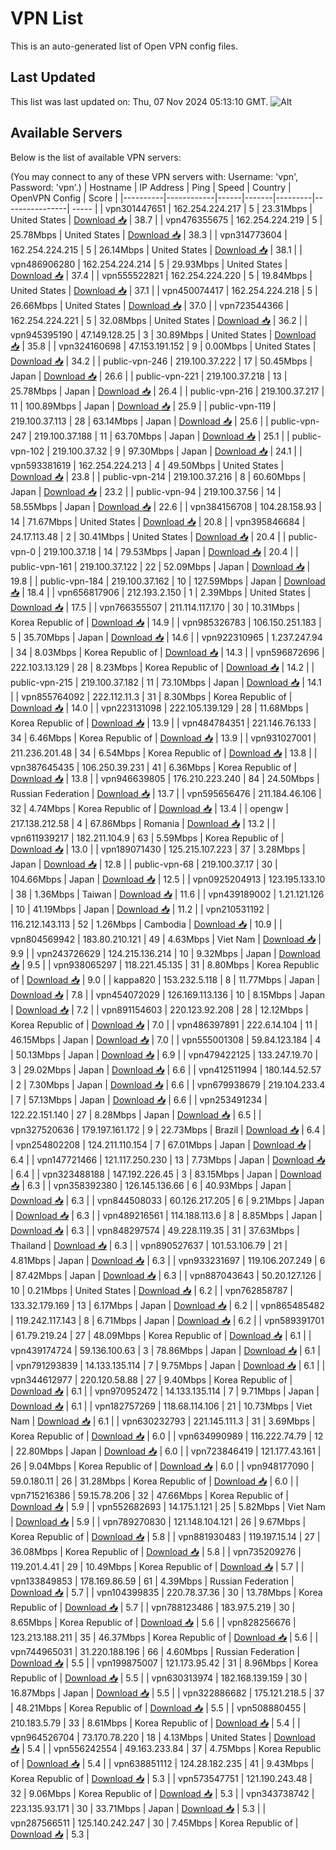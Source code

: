 # VPN List

This is an auto-generated list of Open VPN config files.

## Last Updated

This list was last updated on: Thu, 07 Nov 2024 05:13:10 GMT.
![Alt](https://repobeats.axiom.co/api/embed/186b98318ef1479477931607c1ad7d823f12451f.svg "Repobeats analytics image")

## Available Servers

Below is the list of available VPN servers:

(You may connect to any of these VPN servers with: Username: 'vpn', Password: 'vpn'.)
| Hostname | IP Address | Ping | Speed | Country | OpenVPN Config | Score |
|----------|------------|------|-------|---------|----------------| ----- |
| vpn301447651 | 162.254.224.217 | 5 | 23.31Mbps | United States | [Download 📥](./configs/server_0_US.ovpn) | 38.7 |
| vpn476355675 | 162.254.224.219 | 5 | 25.78Mbps | United States | [Download 📥](./configs/server_1_US.ovpn) | 38.3 |
| vpn314773604 | 162.254.224.215 | 5 | 26.14Mbps | United States | [Download 📥](./configs/server_2_US.ovpn) | 38.1 |
| vpn486906280 | 162.254.224.214 | 5 | 29.93Mbps | United States | [Download 📥](./configs/server_3_US.ovpn) | 37.4 |
| vpn555522821 | 162.254.224.220 | 5 | 19.84Mbps | United States | [Download 📥](./configs/server_4_US.ovpn) | 37.1 |
| vpn450074417 | 162.254.224.218 | 5 | 26.66Mbps | United States | [Download 📥](./configs/server_5_US.ovpn) | 37.0 |
| vpn723544366 | 162.254.224.221 | 5 | 32.08Mbps | United States | [Download 📥](./configs/server_6_US.ovpn) | 36.2 |
| vpn945395190 | 47.149.128.25 | 3 | 30.89Mbps | United States | [Download 📥](./configs/server_7_US.ovpn) | 35.8 |
| vpn324160698 | 47.153.191.152 | 9 | 0.00Mbps | United States | [Download 📥](./configs/server_8_US.ovpn) | 34.2 |
| public-vpn-246 | 219.100.37.222 | 17 | 50.45Mbps | Japan | [Download 📥](./configs/server_9_JP.ovpn) | 26.6 |
| public-vpn-221 | 219.100.37.218 | 13 | 25.78Mbps | Japan | [Download 📥](./configs/server_10_JP.ovpn) | 26.4 |
| public-vpn-216 | 219.100.37.217 | 11 | 100.89Mbps | Japan | [Download 📥](./configs/server_11_JP.ovpn) | 25.9 |
| public-vpn-119 | 219.100.37.113 | 28 | 63.14Mbps | Japan | [Download 📥](./configs/server_12_JP.ovpn) | 25.6 |
| public-vpn-247 | 219.100.37.188 | 11 | 63.70Mbps | Japan | [Download 📥](./configs/server_13_JP.ovpn) | 25.1 |
| public-vpn-102 | 219.100.37.32 | 9 | 97.30Mbps | Japan | [Download 📥](./configs/server_14_JP.ovpn) | 24.1 |
| vpn593381619 | 162.254.224.213 | 4 | 49.50Mbps | United States | [Download 📥](./configs/server_15_US.ovpn) | 23.8 |
| public-vpn-214 | 219.100.37.216 | 8 | 60.60Mbps | Japan | [Download 📥](./configs/server_16_JP.ovpn) | 23.2 |
| public-vpn-94 | 219.100.37.56 | 14 | 58.55Mbps | Japan | [Download 📥](./configs/server_17_JP.ovpn) | 22.6 |
| vpn384156708 | 104.28.158.93 | 14 | 71.67Mbps | United States | [Download 📥](./configs/server_18_US.ovpn) | 20.8 |
| vpn395846684 | 24.17.113.48 | 2 | 30.41Mbps | United States | [Download 📥](./configs/server_19_US.ovpn) | 20.4 |
| public-vpn-0 | 219.100.37.18 | 14 | 79.53Mbps | Japan | [Download 📥](./configs/server_20_JP.ovpn) | 20.4 |
| public-vpn-161 | 219.100.37.122 | 22 | 52.09Mbps | Japan | [Download 📥](./configs/server_21_JP.ovpn) | 19.8 |
| public-vpn-184 | 219.100.37.162 | 10 | 127.59Mbps | Japan | [Download 📥](./configs/server_22_JP.ovpn) | 18.4 |
| vpn656817906 | 212.193.2.150 | 1 | 2.39Mbps | United States | [Download 📥](./configs/server_23_US.ovpn) | 17.5 |
| vpn766355507 | 211.114.117.170 | 30 | 10.31Mbps | Korea Republic of | [Download 📥](./configs/server_24_KR.ovpn) | 14.9 |
| vpn985326783 | 106.150.251.183 | 5 | 35.70Mbps | Japan | [Download 📥](./configs/server_25_JP.ovpn) | 14.6 |
| vpn922310965 | 1.237.247.94 | 34 | 8.03Mbps | Korea Republic of | [Download 📥](./configs/server_26_KR.ovpn) | 14.3 |
| vpn596872696 | 222.103.13.129 | 28 | 8.23Mbps | Korea Republic of | [Download 📥](./configs/server_27_KR.ovpn) | 14.2 |
| public-vpn-215 | 219.100.37.182 | 11 | 73.10Mbps | Japan | [Download 📥](./configs/server_28_JP.ovpn) | 14.1 |
| vpn855764092 | 222.112.11.3 | 31 | 8.30Mbps | Korea Republic of | [Download 📥](./configs/server_29_KR.ovpn) | 14.0 |
| vpn223131098 | 222.105.139.129 | 28 | 11.68Mbps | Korea Republic of | [Download 📥](./configs/server_30_KR.ovpn) | 13.9 |
| vpn484784351 | 221.146.76.133 | 34 | 6.46Mbps | Korea Republic of | [Download 📥](./configs/server_31_KR.ovpn) | 13.9 |
| vpn931027001 | 211.236.201.48 | 34 | 6.54Mbps | Korea Republic of | [Download 📥](./configs/server_32_KR.ovpn) | 13.8 |
| vpn387645435 | 106.250.39.231 | 41 | 6.36Mbps | Korea Republic of | [Download 📥](./configs/server_33_KR.ovpn) | 13.8 |
| vpn946639805 | 176.210.223.240 | 84 | 24.50Mbps | Russian Federation | [Download 📥](./configs/server_34_RU.ovpn) | 13.7 |
| vpn595656476 | 211.184.46.106 | 32 | 4.74Mbps | Korea Republic of | [Download 📥](./configs/server_35_KR.ovpn) | 13.4 |
| opengw | 217.138.212.58 | 4 | 67.86Mbps | Romania | [Download 📥](./configs/server_36_RO.ovpn) | 13.2 |
| vpn611939217 | 182.211.104.9 | 63 | 5.59Mbps | Korea Republic of | [Download 📥](./configs/server_37_KR.ovpn) | 13.0 |
| vpn189071430 | 125.215.107.223 | 37 | 3.28Mbps | Japan | [Download 📥](./configs/server_38_JP.ovpn) | 12.8 |
| public-vpn-68 | 219.100.37.17 | 30 | 104.66Mbps | Japan | [Download 📥](./configs/server_39_JP.ovpn) | 12.5 |
| vpn0925204913 | 123.195.133.10 | 38 | 1.36Mbps | Taiwan | [Download 📥](./configs/server_40_TW.ovpn) | 11.6 |
| vpn439189002 | 1.21.121.126 | 10 | 41.19Mbps | Japan | [Download 📥](./configs/server_41_JP.ovpn) | 11.2 |
| vpn210531192 | 116.212.143.113 | 52 | 1.26Mbps | Cambodia | [Download 📥](./configs/server_42_KH.ovpn) | 10.9 |
| vpn804569942 | 183.80.210.121 | 49 | 4.63Mbps | Viet Nam | [Download 📥](./configs/server_43_VN.ovpn) | 9.9 |
| vpn243726629 | 124.215.136.214 | 10 | 9.32Mbps | Japan | [Download 📥](./configs/server_44_JP.ovpn) | 9.5 |
| vpn938065297 | 118.221.45.135 | 31 | 8.80Mbps | Korea Republic of | [Download 📥](./configs/server_45_KR.ovpn) | 9.0 |
| kappa820 | 153.232.5.118 | 8 | 11.77Mbps | Japan | [Download 📥](./configs/server_46_JP.ovpn) | 7.8 |
| vpn454072029 | 126.169.113.136 | 10 | 8.15Mbps | Japan | [Download 📥](./configs/server_47_JP.ovpn) | 7.2 |
| vpn891154603 | 220.123.92.208 | 28 | 12.12Mbps | Korea Republic of | [Download 📥](./configs/server_48_KR.ovpn) | 7.0 |
| vpn486397891 | 222.6.14.104 | 11 | 46.15Mbps | Japan | [Download 📥](./configs/server_49_JP.ovpn) | 7.0 |
| vpn555001308 | 59.84.123.184 | 4 | 50.13Mbps | Japan | [Download 📥](./configs/server_50_JP.ovpn) | 6.9 |
| vpn479422125 | 133.247.19.70 | 3 | 29.02Mbps | Japan | [Download 📥](./configs/server_51_JP.ovpn) | 6.6 |
| vpn412511994 | 180.144.52.57 | 2 | 7.30Mbps | Japan | [Download 📥](./configs/server_52_JP.ovpn) | 6.6 |
| vpn679938679 | 219.104.233.4 | 7 | 57.13Mbps | Japan | [Download 📥](./configs/server_53_JP.ovpn) | 6.6 |
| vpn253491234 | 122.22.151.140 | 27 | 8.28Mbps | Japan | [Download 📥](./configs/server_54_JP.ovpn) | 6.5 |
| vpn327520636 | 179.197.161.172 | 9 | 22.73Mbps | Brazil | [Download 📥](./configs/server_55_BR.ovpn) | 6.4 |
| vpn254802208 | 124.211.110.154 | 7 | 67.01Mbps | Japan | [Download 📥](./configs/server_56_JP.ovpn) | 6.4 |
| vpn147721466 | 121.117.250.230 | 13 | 7.73Mbps | Japan | [Download 📥](./configs/server_57_JP.ovpn) | 6.4 |
| vpn323488188 | 147.192.226.45 | 3 | 83.15Mbps | Japan | [Download 📥](./configs/server_58_JP.ovpn) | 6.3 |
| vpn358392380 | 126.145.136.66 | 6 | 40.93Mbps | Japan | [Download 📥](./configs/server_59_JP.ovpn) | 6.3 |
| vpn844508033 | 60.126.217.205 | 6 | 9.21Mbps | Japan | [Download 📥](./configs/server_60_JP.ovpn) | 6.3 |
| vpn489216561 | 114.188.113.6 | 8 | 8.85Mbps | Japan | [Download 📥](./configs/server_61_JP.ovpn) | 6.3 |
| vpn848297574 | 49.228.119.35 | 31 | 37.63Mbps | Thailand | [Download 📥](./configs/server_62_TH.ovpn) | 6.3 |
| vpn890527637 | 101.53.106.79 | 21 | 4.81Mbps | Japan | [Download 📥](./configs/server_63_JP.ovpn) | 6.3 |
| vpn933231697 | 119.106.207.249 | 6 | 87.42Mbps | Japan | [Download 📥](./configs/server_64_JP.ovpn) | 6.3 |
| vpn887043643 | 50.20.127.126 | 10 | 0.21Mbps | United States | [Download 📥](./configs/server_65_US.ovpn) | 6.2 |
| vpn762858787 | 133.32.179.169 | 13 | 6.17Mbps | Japan | [Download 📥](./configs/server_66_JP.ovpn) | 6.2 |
| vpn865485482 | 119.242.117.143 | 8 | 6.71Mbps | Japan | [Download 📥](./configs/server_67_JP.ovpn) | 6.2 |
| vpn589391701 | 61.79.219.24 | 27 | 48.09Mbps | Korea Republic of | [Download 📥](./configs/server_68_KR.ovpn) | 6.1 |
| vpn439174724 | 59.136.100.63 | 3 | 78.86Mbps | Japan | [Download 📥](./configs/server_69_JP.ovpn) | 6.1 |
| vpn791293839 | 14.133.135.114 | 7 | 9.75Mbps | Japan | [Download 📥](./configs/server_70_JP.ovpn) | 6.1 |
| vpn344612977 | 220.120.58.88 | 27 | 9.40Mbps | Korea Republic of | [Download 📥](./configs/server_71_KR.ovpn) | 6.1 |
| vpn970952472 | 14.133.135.114 | 7 | 9.71Mbps | Japan | [Download 📥](./configs/server_72_JP.ovpn) | 6.1 |
| vpn182757269 | 118.68.114.106 | 21 | 10.73Mbps | Viet Nam | [Download 📥](./configs/server_73_VN.ovpn) | 6.1 |
| vpn630232793 | 221.145.111.3 | 31 | 3.69Mbps | Korea Republic of | [Download 📥](./configs/server_74_KR.ovpn) | 6.0 |
| vpn634990989 | 116.222.74.79 | 12 | 22.80Mbps | Japan | [Download 📥](./configs/server_75_JP.ovpn) | 6.0 |
| vpn723846419 | 121.177.43.161 | 26 | 9.04Mbps | Korea Republic of | [Download 📥](./configs/server_76_KR.ovpn) | 6.0 |
| vpn948177090 | 59.0.180.11 | 26 | 31.28Mbps | Korea Republic of | [Download 📥](./configs/server_77_KR.ovpn) | 6.0 |
| vpn715216386 | 59.15.78.206 | 32 | 47.66Mbps | Korea Republic of | [Download 📥](./configs/server_78_KR.ovpn) | 5.9 |
| vpn552682693 | 14.175.1.121 | 25 | 5.82Mbps | Viet Nam | [Download 📥](./configs/server_79_VN.ovpn) | 5.9 |
| vpn789270830 | 121.148.104.121 | 26 | 9.67Mbps | Korea Republic of | [Download 📥](./configs/server_80_KR.ovpn) | 5.8 |
| vpn881930483 | 119.197.15.14 | 27 | 36.08Mbps | Korea Republic of | [Download 📥](./configs/server_81_KR.ovpn) | 5.8 |
| vpn735209276 | 119.201.4.41 | 29 | 10.49Mbps | Korea Republic of | [Download 📥](./configs/server_82_KR.ovpn) | 5.7 |
| vpn133849853 | 178.169.86.59 | 61 | 4.39Mbps | Russian Federation | [Download 📥](./configs/server_83_RU.ovpn) | 5.7 |
| vpn104399835 | 220.78.37.36 | 30 | 13.78Mbps | Korea Republic of | [Download 📥](./configs/server_84_KR.ovpn) | 5.7 |
| vpn788123486 | 183.97.5.219 | 30 | 8.65Mbps | Korea Republic of | [Download 📥](./configs/server_85_KR.ovpn) | 5.6 |
| vpn828256676 | 123.213.188.211 | 35 | 46.37Mbps | Korea Republic of | [Download 📥](./configs/server_86_KR.ovpn) | 5.6 |
| vpn744965031 | 31.220.188.196 | 66 | 4.60Mbps | Russian Federation | [Download 📥](./configs/server_87_RU.ovpn) | 5.5 |
| vpn199875007 | 121.173.95.42 | 31 | 8.96Mbps | Korea Republic of | [Download 📥](./configs/server_88_KR.ovpn) | 5.5 |
| vpn630313974 | 182.168.139.159 | 30 | 16.87Mbps | Japan | [Download 📥](./configs/server_89_JP.ovpn) | 5.5 |
| vpn322886682 | 175.121.218.5 | 37 | 48.21Mbps | Korea Republic of | [Download 📥](./configs/server_90_KR.ovpn) | 5.5 |
| vpn508880455 | 210.183.5.79 | 33 | 8.61Mbps | Korea Republic of | [Download 📥](./configs/server_91_KR.ovpn) | 5.4 |
| vpn964526704 | 73.170.78.220 | 18 | 4.13Mbps | United States | [Download 📥](./configs/server_92_US.ovpn) | 5.4 |
| vpn556242554 | 49.163.233.84 | 37 | 4.75Mbps | Korea Republic of | [Download 📥](./configs/server_93_KR.ovpn) | 5.4 |
| vpn638851112 | 124.28.182.235 | 41 | 9.43Mbps | Korea Republic of | [Download 📥](./configs/server_94_KR.ovpn) | 5.3 |
| vpn573547751 | 121.190.243.48 | 32 | 9.06Mbps | Korea Republic of | [Download 📥](./configs/server_95_KR.ovpn) | 5.3 |
| vpn343738742 | 223.135.93.171 | 30 | 33.71Mbps | Japan | [Download 📥](./configs/server_96_JP.ovpn) | 5.3 |
| vpn287566511 | 125.140.242.247 | 30 | 7.45Mbps | Korea Republic of | [Download 📥](./configs/server_97_KR.ovpn) | 5.3 |

